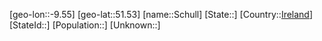 ﻿---
location: [51.53,-9.55]
type: City
tags:
- geo/City


SpocWebEntityId: 34080
isDeleted: false
confidential: public

---
[geo-lon::-9.55]
[geo-lat::51.53]
[name::Schull]
[State::]
[Country::[Ireland](geo/Continent/Europe/Ireland.md)]
[StateId::]
[Population::]
[Unknown::]

